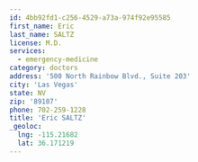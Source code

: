 ```yaml
---
id: 4bb92fd1-c256-4529-a73a-974f92e95585
first_name: Eric
last_name: SALTZ
license: M.D.
services:
  - emergency-medicine
category: doctors
address: '500 North Rainbow Blvd., Suite 203'
city: 'Las Vegas'
state: NV
zip: '89107'
phone: 702-259-1228
title: 'Eric SALTZ'
_geoloc:
  lng: -115.21682
  lat: 36.171219
---
```

